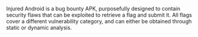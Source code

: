 
Injured Android is a bug bounty APK, purposefully designed to contain security flaws that can be exploited to retrieve a flag and submit it. All flags cover a different vulnerability category, and can either be obtained through static or dynamic analysis.